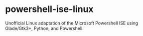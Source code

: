 # powershell-ise-linux
Unofficial Linux adaptation of the Microsoft Powershell ISE using Glade/Gtk3+, Python, and Powershell.
